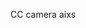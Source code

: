 CC camera aixs 


<!---
hackerbunny41/hackerbunny41 is a ✨ special ✨ repository because its `README.md` (this file) appears on your GitHub profile.
You can click the Preview link to take a look at your changes.
---
